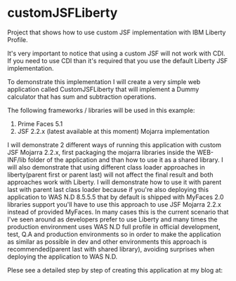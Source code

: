 # customJSFLiberty
Project that shows how to use custom JSF implementation with IBM Liberty Profile. 

It's very important to notice that using a custom JSF will not work with CDI. If you need to use CDI than it's required that you use the default Liberty JSF implementation.

To demonstrate this implementation I will create a very simple web application called CustomJSFLiberty that will implement a Dummy calculator that has sum and subtraction operations.

The following frameworks / libraries will be used in this example: 

1) Prime Faces 5.1 
2) JSF 2.2.x (latest available at this moment) Mojarra implementation

I will demonstrate 2 different ways of running this application with custom JSF Mojarra 2.2.x, first packaging the mojarra libraries inside the WEB-INF/lib folder of the application and than how to use it as a shared library. I will also demonstrate that using different class loader approaches in liberty(parent first or parent last) will not affect the final result and both approaches work with Liberty. I will demonstrate how to use it with parent last with parent last class loader because if you're also deploying this application to WAS N.D 8.5.5.5 that by default is shipped with MyFaces 2.0 libraries support you'll have to use this approach to use JSF Mojarra 2.2.x instead of provided MyFaces. In many cases this is the current scenario that I've seen around as developers prefer to use Liberty and many times the production environment uses WAS N.D full profile in official development, test, Q.A and production environments so in order to make the application as similar as possible in dev and other environments this approach is recommended(parent last with shared library), avoiding surprises when deploying the application to WAS N.D.

Plese see a detailed step by step of creating this application at my blog at: 
